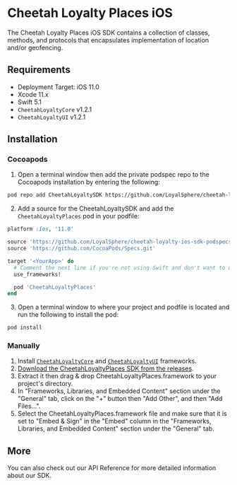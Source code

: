 # Cheetah Loyalty Places iOS

The Cheetah Loyalty Places iOS SDK contains a collection of classes, methods, and protocols that encapsulates implementation of location and/or geofencing.

## Requirements
* Deployment Target: iOS 11.0
* Xcode 11.x
* Swift 5.1
* `CheetahLoyaltyCore` v1.2.1
* `CheetahLoyaltyUI` v1.2.1

## Installation

### Cocoapods

1. Open a terminal window then add the private podspec repo to the Cocoapods installation by entering the following:

```sh
pod repo add CheetahLoyaltySDK https://github.com/LoyalSphere/cheetah-loyalty-ios-sdk-podspecs.git
```

2. Add a source for the CheetahLoyaltySDK and add the `CheetahLoyaltyPlaces` pod in your podfile:

```ruby
platform :ios, '11.0'

source 'https://github.com/LoyalSphere/cheetah-loyalty-ios-sdk-podspecs.git'
source 'https://github.com/CocoaPods/Specs.git'

target '<YourApp>' do
  # Comment the next line if you're not using Swift and don't want to use dynamic frameworks
  use_frameworks!

  pod 'CheetahLoyaltyPlaces'
end
```

3. Open a terminal window to where your project and podfile is located and run the following to install the pod:

```sh
pod install
```


### Manually

1. Install [`CheetahLoyaltyCore`](https://github.com/LoyalSphere/cheetah-loyalty-ios-sdk/blob/master/CheetahLoyaltyCore/README.md) and [`CheetahLoyaltyUI`](https://github.com/LoyalSphere/cheetah-loyalty-ios-sdk/blob/master/CheetahLoyaltyUI/README.md) frameworks.
2. [Download the CheetahLoyaltyPlaces SDK from the releases](https://github.com/LoyalSphere/cheetah-loyalty-ios-sdk/releases).
3. Extract it then drag & drop CheetahLoyaltyPlaces.framework to your project's directory.
4. In "Frameworks, Libraries, and Embedded Content" section under the "General" tab, click on the "+" button then "Add Other", and then "Add Files...".
5. Select the CheetahLoyaltyPlaces.framework file and make sure that it is set to "Embed & Sign" in the "Embed" column in the "Frameworks, Libraries, and Embedded Content" section under the "General" tab.

## More
You can also check out our API Reference for more detailed information about our SDK.
